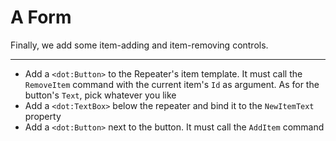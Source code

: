 ﻿# A Form

Finally, we add some item-adding and item-removing controls.

---

- Add a `<dot:Button>` to the Repeater's item template. It must call the `RemoveItem` command with the current item's
`Id` as argument. As for the button's `Text`, pick whatever you like
- Add a `<dot:TextBox>` below the repeater and bind it to the `NewItemText` property
- Add a `<dot:Button>` next to the button. It must call the `AddItem` command